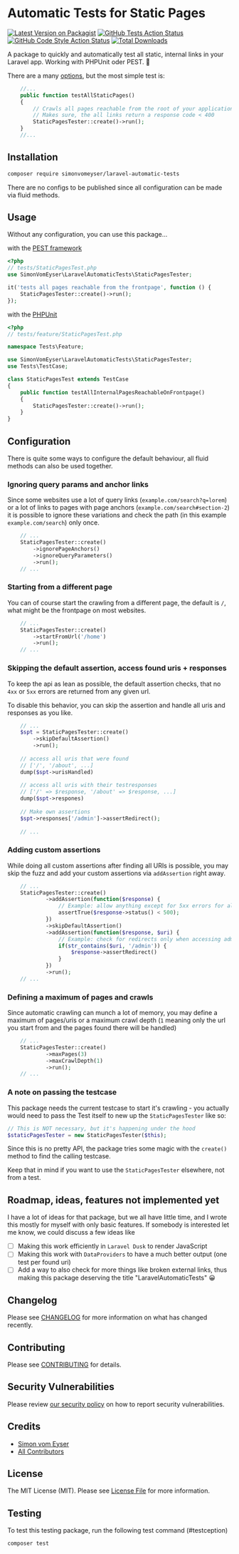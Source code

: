 # Automatic Tests for Static Pages

[![Latest Version on Packagist](https://img.shields.io/packagist/v/simonvomeyser/laravel-automatic-tests.svg?style=flat-square)](https://packagist.org/packages/simonvomeyser/laravel-automatic-tests)
[![GitHub Tests Action Status](https://img.shields.io/github/workflow/status/simonvomeyser/laravel-automatic-tests/run-tests?label=tests)](https://github.com/simonvomeyser/laravel-automatic-tests/actions?query=workflow%3Arun-tests+branch%3Amain)
[![GitHub Code Style Action Status](https://img.shields.io/github/workflow/status/simonvomeyser/laravel-automatic-tests/Fix%20PHP%20code%20style%20issues?label=code%20style)](https://github.com/simonvomeyser/laravel-automatic-tests/actions?query=workflow%3A"Fix+PHP+code+style+issues"+branch%3Amain)
[![Total Downloads](https://img.shields.io/packagist/dt/simonvomeyser/laravel-automatic-tests.svg?style=flat-square)](https://packagist.org/packages/simonvomeyser/laravel-automatic-tests)

A package to quickly and automatically test all static, internal links in your Laravel app. Working with PHPUnit oder PEST. 🎉

There are a many [options](https://github.com/simonvomeyser/laravel-automatic-tests#configuration), but the most simple test is:

```php
    //...
    public function testAllStaticPages()
    {
        // Crawls all pages reachable from the root of your application
        // Makes sure, the all links return a response code < 400
        StaticPagesTester::create()->run();
    }
    //...
```

## Installation

```bash
composer require simonvomeyser/laravel-automatic-tests
```

There are no configs to be published since all configuration can be made via fluid methods.

## Usage

Without any configuration, you can use this package...

with the [PEST framework](https://pestphp.com/)
```php
<?php
// tests/StaticPagesTest.php
use SimonVomEyser\LaravelAutomaticTests\StaticPagesTester;

it('tests all pages reachable from the frontpage', function () {
    StaticPagesTester::create()->run();
});
```

with the [PHPUnit](https://phpunit.de/)
```php
<?php
// tests/feature/StaticPagesTest.php

namespace Tests\Feature;

use SimonVomEyser\LaravelAutomaticTests\StaticPagesTester;
use Tests\TestCase;

class StaticPagesTest extends TestCase
{
    public function testAllInternalPagesReachableOnFrontpage()
    {
        StaticPagesTester::create()->run();
    }
}
```

## Configuration

There is quite some ways to configure the default behaviour, all fluid methods can also be used together.

### Ignoring query params and anchor links

Since some websites use a lot of query links (`example.com/search?q=lorem`) or a lot of links to pages with page anchors (`example.com/search#section-2`) it is possible to ignore these variations and check the path (in this example `example.com/search`) only once.

```php
    // ...
    StaticPagesTester::create()
        ->ignorePageAnchors()
        ->ignoreQueryParameters()
        ->run();
    // ...
```

### Starting from a different page

You can of course start the crawling from a different page, the default is `/`, what might be the frontpage on most websites.

```php
    // ...
    StaticPagesTester::create()
        ->startFromUrl('/home')
        ->run();
    // ...
```

### Skipping the default assertion, access found uris + responses
 
To keep the api as lean as possible, the default assertion checks, that no `4xx` or `5xx` errors are returned from any given url.

To disable this behavior, you can skip the assertion and handle all uris and responses as you like.

```php
    // ...
    $spt = StaticPagesTester::create()
        ->skipDefaultAssertion()
        ->run();
    
    // access all uris that were found
    // ['/', '/about', ...]
    dump($spt->urisHandled)
    
    // access all uris with their testresponses
    // ['/' => $response, '/about' => $response, ...]
    dump($spt->respones)
    
    // Make own assertions
    $spt->responses['/admin']->assertRedirect();
    
    // ...
```

### Adding custom assertions

While doing all custom assertions after finding all URIs is possible, you may skip the fuzz and add your custom assertions via `addAssertion` right away.

```php
    // ...
    StaticPagesTester::create()
            ->addAssertion(function($response) {
                // Example: allow anything except for 5xx errors for all uris
                assertTrue($response->status() < 500);
            })
            ->skipDefaultAssertion()
            ->addAssertion(function($response, $uri) {
                // Example: check for redirects only when accessing admin area
                if(str_contains($uri, '/admin')) {
                    $response->assertRedirect()
                }
            })
            ->run();
    // ...
```

### Defining a maximum of pages and crawls 

Since automatic crawling can munch a lot of memory, you may define a maximum of pages/uris or a maximum crawl depth (`1` meaning only the url you start from and the pages found there will be handled)

```php
    // ...
    StaticPagesTester::create()
            ->maxPages(3)
            ->maxCrawlDepth(1)
            ->run();
    // ...
```


### A note on passing the testcase

This package needs the current testcase to start it's crawling - you actually would need to pass the Test itself to new up the `StaticPagesTester` like so: 

```php
// This is NOT necessary, but it's happening under the hood
$staticPagesTester = new StaticPagesTester($this);
```

Since this is no pretty API, the package tries some magic with the `create()` method to find the calling testcase.

Keep that in mind if you want to use the `StaticPagesTester` elsewhere, not from a test.

## Roadmap, ideas, features not implemented yet

I have a lot of ideas for that package, but we all have little time, and I wrote this mostly for myself with only basic features. If somebody is interested let me know, we could discuss a few ideas like

- [ ] Making this work efficiently in `Laravel Dusk` to render JavaScript 
- [ ] Making this work with `DataProviders` to have a much better output (one test per found uri)
- [ ] Add a way to also check for more things like broken external links, thus making this package deserving the title "LaravelAutomaticTests" 😀

## Changelog

Please see [CHANGELOG](CHANGELOG.md) for more information on what has changed recently.

## Contributing

Please see [CONTRIBUTING](CONTRIBUTING.md) for details.

## Security Vulnerabilities

Please review [our security policy](../../security/policy) on how to report security vulnerabilities.

## Credits

- [Simon vom Eyser](https://github.com/simonvomeyser)
- [All Contributors](../../contributors)

## License

The MIT License (MIT). Please see [License File](LICENSE.md) for more information.

## Testing

To test this testing package, run the following test command (#testception)

```bash
composer test
```
